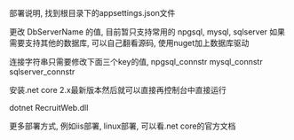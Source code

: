 部署说明, 找到根目录下的appsettings.json文件

更改 DbServerName 的值, 目前暂只支持常用的 npgsql, mysql, sqlserver
如果需要支持其他的数据库, 可以自己翻看源码, 使用nuget加上数据库驱动

连接字符串只需要修改下面三个key的值, 
npgsql_connstr
mysql_connstr
sqlserver_connstr

安装.net core 2.x最新版本然后就可以直接再控制台中直接运行

dotnet RecruitWeb.dll

更多部署方式, 例如iis部署, linux部署, 可以看.net core的官方文档